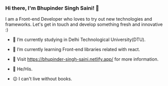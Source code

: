 ### Hi there, I'm Bhupinder Singh Saini! 👋

I am a Front-end Developer who loves to try out new technologies and frameworks. Let's get in touch and develop something fresh and innovative :)

- 🔭 I’m currently studying in Delhi Technological University(DTU).

- 🌱 I’m currently learning Front-end libraries related with react.

- 💬 Visit https://bhupinder-singh-saini.netlify.app/ for more information.

- 🙂 He/His.

- 😉 I can't live without books.
